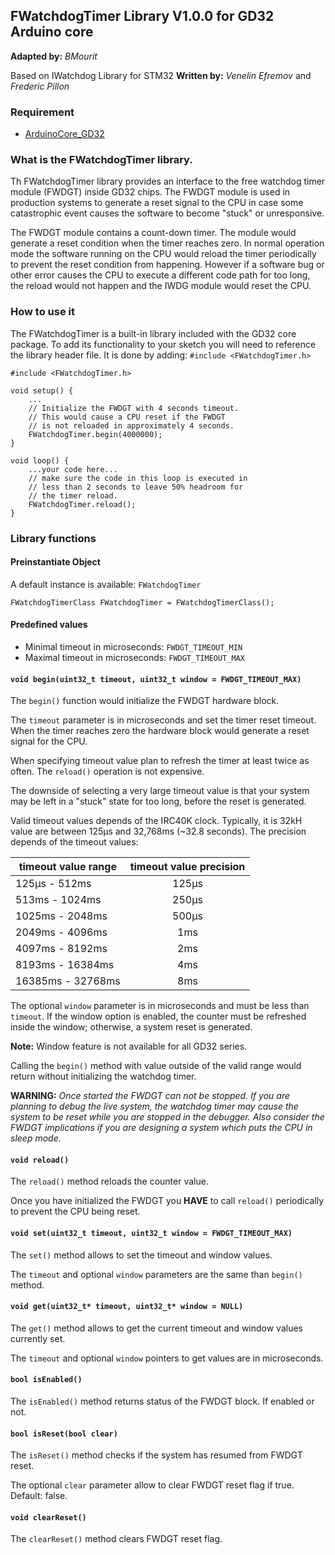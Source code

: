 ## FWatchdogTimer Library V1.0.0 for GD32 Arduino core

**Adapted by:** _BMourit_

Based on IWatchdog Library for STM32
**Written by:** _Venelin Efremov_ and _Frederic Pillon_

### Requirement
* [ArduinoCore_GD32](https://github.com/CommunityGD32Cores/ArduinoCore_GD32) 

### What is the FWatchdogTimer library.

Th FWatchdogTimer library provides an interface to the free watchdog timer module (FWDGT) inside GD32 chips.
The FWDGT module is used in production systems to generate a reset signal to the CPU in case some
catastrophic event causes the software to become "stuck" or unresponsive.

The FWDGT module contains a count-down timer. The module would generate a reset condition when the timer
reaches zero. In normal operation mode the software running on the CPU would reload the timer periodically to
prevent the reset condition from happening. However if a software bug or other error causes the CPU to
execute a different code path for too long, the reload would not happen and the IWDG module would reset the CPU.

### How to use it
The FWatchdogTimer is a built-in library included with the GD32 core package. To add its functionality to your sketch
you will need to reference the library header file. It is done by adding: `#include <FWatchdogTimer.h>`

```Arduino
#include <FWatchdogTimer.h>

void setup() {
    ...
    // Initialize the FWDGT with 4 seconds timeout.
    // This would cause a CPU reset if the FWDGT
    // is not reloaded in approximately 4 seconds.
    FWatchdogTimer.begin(4000000);
}

void loop() {
    ...your code here...
    // make sure the code in this loop is executed in
    // less than 2 seconds to leave 50% headroom for
    // the timer reload.
    FWatchdogTimer.reload();
}

```

### Library functions

#### Preinstantiate Object

A default instance is available: `FWatchdogTimer`

```Arduino
FWatchdogTimerClass FWatchdogTimer = FWatchdogTimerClass();
```

#### Predefined values

 * Minimal timeout in microseconds: `FWDGT_TIMEOUT_MIN`
 * Maximal timeout in microseconds: `FWDGT_TIMEOUT_MAX`

#### `void begin(uint32_t timeout, uint32_t window = FWDGT_TIMEOUT_MAX)`

The `begin()` function would initialize the FWDGT hardware block.

The `timeout` parameter is in microseconds and set the timer reset timeout.
When the timer reaches zero the hardware block would generate a reset signal
for the CPU.

When specifying timeout value plan to refresh the timer at least twice
as often. The `reload()` operation is not expensive.

The downside of selecting a very large timeout value is that your system
may be left in a "stuck" state for too long, before the reset is
generated.

Valid timeout values depends of the IRC40K clock. Typically, it is 32kH value are between
125µs and 32,768ms (~32.8 seconds). The precision depends of the timeout values:

 | timeout value range | timeout value precision |
 | ------------------- |:-----------------------:|
 | 125µs - 512ms       | 125µs
 | 513ms - 1024ms      | 250µs
 | 1025ms - 2048ms     | 500µs
 | 2049ms - 4096ms     | 1ms
 | 4097ms - 8192ms     | 2ms
 | 8193ms - 16384ms    | 4ms
 | 16385ms - 32768ms   | 8ms

The optional `window` parameter is in microseconds and must be less than `timeout`.
If the window option is enabled, the counter must be refreshed inside the window;
otherwise, a system reset is generated.

**Note:**
Window feature is not available for all GD32 series.

Calling the `begin()` method with value outside of the valid range
would return without initializing the watchdog timer.

**WARNING:**
*Once started the FWDGT can not be stopped. If you are
planning to debug the live system, the watchdog timer may cause the
system to be reset while you are stopped in the debugger. Also consider
the FWDGT implications if you are designing a system which puts
the CPU in sleep mode.*

#### `void reload()`

The `reload()` method reloads the counter value.

Once you have initialized the FWDGT you **HAVE** to call `reload()`
periodically to prevent the CPU being reset.

#### `void set(uint32_t timeout, uint32_t window = FWDGT_TIMEOUT_MAX)`

The `set()` method allows to set the timeout and window values.

The `timeout` and optional `window` parameters are the same than `begin()` method.

#### `void get(uint32_t* timeout, uint32_t* window = NULL)`

The `get()` method allows to get the current timeout and window values
currently set.

The `timeout` and optional `window` pointers to get values are in microseconds.

#### `bool isEnabled()`

The `isEnabled()` method returns status of the FWDGT block. If enabled or not.

#### `bool isReset(bool clear)`

The `isReset()` method checks if the system has resumed from FWDGT reset.

The optional `clear` parameter allow to clear FWDGT reset flag if true. Default: false.

#### `void clearReset()`

The `clearReset()` method clears FWDGT reset flag.
